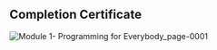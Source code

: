 ## Completion Certificate

![Module 1- Programming for Everybody_page-0001](https://github.com/Sayan-Dutta-1/Programming-for-Everybody-Getting-Started-with-Python----Coursera/assets/113238898/59210f97-2076-4179-b8ca-b6a9107d2a22)
